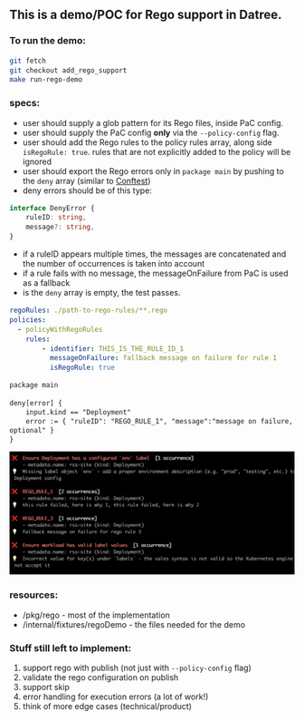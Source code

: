 ## This is a demo/POC for Rego support in Datree.

### To run the demo:

```bash
git fetch
git checkout add_rego_support
make run-rego-demo
```

### specs:

- user should supply a glob pattern for its Rego files, inside PaC config.
- user should supply the PaC config **only** via the `--policy-config` flag.
- user should add the Rego rules to the policy rules array, along side `isRegoRule: true`.
  rules that are not explicitly added to the policy will be ignored
- user should export the Rego errors only in `package main` by pushing to the `deny` array (similar
  to [Conftest](https://www.conftest.dev/))
- deny errors should be of this type:

```typescript
interface DenyError {
    ruleID: string,
    message?: string,
}
```

- if a ruleID appears multiple times, the messages are concatenated
  and the number of occurrences is taken into account
- if a rule fails with no message, the messageOnFailure from PaC is used as a fallback
- is the `deny` array is empty, the test passes.

```yaml
regoRules: ./path-to-rego-rules/**.rego
policies:
  - policyWithRegoRules
    rules:
        - identifier: THIS_IS_THE_RULE_ID_1
          messageOnFailure: fallback message on failure for rule 1
          isRegoRule: true
```

```rego
package main

deny[error] {
    input.kind == "Deployment"
    error := { "ruleID": "REGO_RULE_1", "message":"message on failure, optional" }
}
```

![Rego rules output](../../../internal/fixtures/regoDemo/regoOutput.png)

### resources:

- /pkg/rego - most of the implementation
- /internal/fixtures/regoDemo - the files needed for the demo

### Stuff still left to implement:

1. support rego with publish (not just with `--policy-config` flag)
2. validate the rego configuration on publish
3. support skip
4. error handling for execution errors (a lot of work!)
5. think of more edge cases (technical/product)
